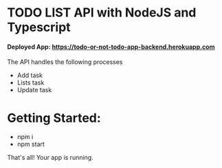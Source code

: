 # TODO LIST API with NodeJS and Typescript
#### Deployed App: https://todo-or-not-todo-app-backend.herokuapp.com
The API handles the following processes
- Add task
- Lists task
- Update task

# Getting Started:
- npm i
- npm start

That's all! Your app is running.